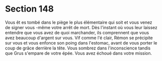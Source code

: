 # Section 148

Vous êt es tombé dans le piège le plus élémentaire qui soit et vous
venez de signer vous -même votre arrêt de mort. Dès l'instant où
vous leur laissez entendre que vous avez de quoi marchander, ils
comprennent que vous avez beaucoup d'argent sur vous. Vif
comme l'é clair, Rémon se précipite sur vous et vous enfonce son
poing dans l'estomac, avant de vous porter le coup de grâce
derrière la tête. Vous sombrez dans l'inconscience tandis que
Grus s'empare de votre épée. Vous avez échoué dans votre
mission.